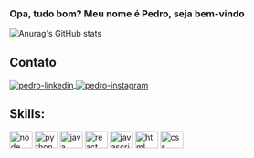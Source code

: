 ### Opa, tudo bom? Meu nome é Pedro, seja bem-vindo
 ![Anurag's GitHub stats](https://github-readme-stats.vercel.app/api?username=pehcs&show_icons=true&theme=tokyonight) 



  
## Contato
<a href="https://www.linkedin.com/in/pedro-correia-103114215/" target="_blank">
   <img align="center" alt="pedro-linkedin" src="https://img.shields.io/badge/-LinkedIn-%230077B5?style=for-the-badge&logo=linkedin&logoColor=white"
        style="max-width:100%"> 
</a>
<a href="https://www.instagram.com/pcorreias/" target="_blank">
   <img align="center" alt="pedro-instagram" src="https://img.shields.io/badge/-Instagram-%23E4405F?style=for-the-badge&logo=instagram&logoColor=white"
        style="max-width:100%"> 
</a>

## Skills:
<div class="icons">
   <img align="center" alt="node" height="30" width="40" src="https://cdn.jsdelivr.net/gh/devicons/devicon/icons/nodejs/nodejs-original.svg"
        style="max-width:100%">
   <img align="center" alt="python" height="30" width="40" src="https://cdn.jsdelivr.net/gh/devicons/devicon/icons/python/python-original.svg"
        style="max-width:100%">
   <img align="center" alt="java" height="30" width="40" src="https://cdn.jsdelivr.net/gh/devicons/devicon/icons/java/java-original.svg"
        style="max-width:100%">
   <img align="center" alt="react" height="30" width="40" src="https://cdn.jsdelivr.net/gh/devicons/devicon/icons/react/react-original.svg"
        style="max-width:100%">
  <img align="center" alt="javascript" height="30" width="40" src="https://cdn.jsdelivr.net/gh/devicons/devicon/icons/javascript/javascript-original.svg"
        style="max-width:100%">
   <img align="center" alt="html" height="30" width="40" src="https://cdn.jsdelivr.net/gh/devicons/devicon/icons/html5/html5-original.svg"
        style="max-width:100%">
  <img align="center" alt="css" height="30" width="40" src="https://cdn.jsdelivr.net/gh/devicons/devicon/icons/css3/css3-original.svg"
        style="max-width:100%">
  </div>
  

  


